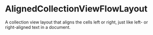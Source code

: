 # AlignedCollectionViewFlowLayout
A collection view layout that aligns the cells left or right, just like left- or right-aligned text in a document.
